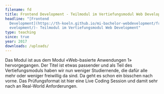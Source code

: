 ```yaml
---
filename: fd
title: Frontend Development - Teilmodul im Vertiefungsmodul Web Development
headline: "[Frontend
  Development](https://th-koeln.github.io/mi-bachelor-webdevelopment/frontend-d\
  evelopment/)- Teilmodul im Vertiefungsmodul Web Development"
type: teaching
since: true
year: 2017
downloads: /uploads/
---
```

Das Modul ist aus dem Modul «Web-basierte Anwendungen 1» hervorgegangen. Der Titel ist etwas passender und als Teil des Vertiefungsmoduls haben wir nun weniger Studiernende, die dafür alle mehr oder weniger freiwillig da sind. Da geht es schon ein bisschen nach vorne. Das Prüfungsformat ist hier eine Live Coding Session und damit sehr nach an Real-World Anforderungen. 
